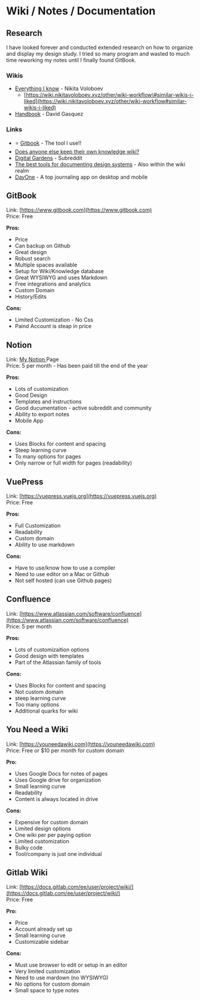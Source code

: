 # Wiki / Notes / Documentation

## Research

I have looked forever and conducted extended research on how to organize and display my design study. I tried so many program and wasted to much time reworking my notes until I finally found GitBook.

### Wikis

* [Everything I know](https://wiki.nikitavoloboev.xyz) - Nikita Voloboev
  * [https://wiki.nikitavoloboev.xyz/other/wiki-workflow\#similar-wikis-i-liked](https://wiki.nikitavoloboev.xyz/other/wiki-workflow#similar-wikis-i-liked)
* [Handbook](https://github.com/davidgasquez/handbook) - David Gasquez

### Links

* ⭐ [Gitbook](https://www.gitbook.com) - The tool I use!!
* [Does anyone else keep their own knowledge wiki?](https://lobste.rs/s/ord0rg/does_anyone_else_keep_their_own_knowledge)
* [Digital Gardens](https://www.reddit.com/r/DigitalGardens/) - Subreddit
* [The best tools for documenting design systems](https://hike.one/update/the-best-tools-for-documenting-design-systems) - Also within the wiki realm
* [DayOne](https://dayoneapp.com) - A top journaling app on desktop and mobile



## GitBook

Link: [https://www.gitbook.com](https://www.gitbook.com)  
Price: Free

**Pros:**

* Price
* Can backup on Github
* Great design
* Robust search
* Multiple spaces available
* Setup for Wiki/Knowledge database
* Great WYSIWYG and uses Markdown
* Free integrations and analytics
* Custom Domain
* History/Edits

**Cons:**

* Limited Customization - No Css
* Paind Account is steap in price



## Notion 

Link: [My Notion ](https://www.notion.so/Design-Study-5b8b34e4a6524f4e8db07d0dcf3815e1)Page  
Price: 5 per month - Has been paid till the end of the year

**Pros:**

* Lots of customization
* Good Design
* Templates and instructions
* Good ducumentation - active subreddit and community
* Ability to export notes
* Mobile App

**Cons:**

* Uses Blocks for content and spacing
* Steep learning curve
* To many options for pages
* Only narrow or full width for pages \(readability\)



## VuePress 

Link: [https://vuepress.vuejs.org](https://vuepress.vuejs.org)  
Price: Free

**Pros:**

* Full Customization
* Readability
* Custom domain
* Ability to use markdown

**Cons:**

* Have to use/know how to use a compiler
* Need to use editor on a Mac or Github
* Not self hosted \(can use Github pages\)



## Confluence 

Link: [https://www.atlassian.com/software/confluence](https://www.atlassian.com/software/confluence)  
Price: 5 per month

**Pros:**

* Lots of customizaition options
* Good design with templates
* Part of the Atlassian family of tools

**Cons:**

* Uses Blocks for content and spacing
* Not custom domain
* steep learning curve
* Too many options
* Additional quarks for wiki



## You Need a Wiki 

Link: [https://youneedawiki.com](https://youneedawiki.com)  
Price: Free or $10 per month for custom domain

**Pro:**

* Uses Google Docs for notes of pages
* Uses Google drive for organization
* Small learning curve
* Readability
* Content is always located in drive

**Cons:**

* Expensive for custom domain
* Limited design options
* One wiki per per paying option
* Limited customization
* Bulky code
* Tool/company is just one individual



## Gitlab Wiki

Link: [https://docs.gitlab.com/ee/user/project/wiki/](https://docs.gitlab.com/ee/user/project/wiki/)  
Price: Free

**Pro:**

* Price
* Account already set up
* Small learning curve
* Customizable sidebar

**Cons:**

* Must use browser to edit or setup in an editor
* Very limited customization
* Need to use mardown \(no WYSIWYG\)
* No options for custom domain
* Small space to type notes

